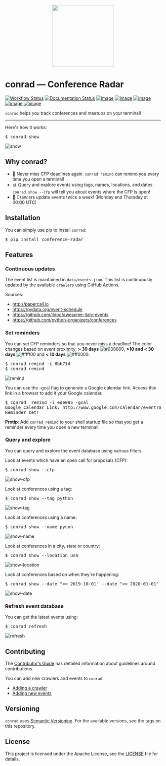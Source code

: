 <p align="center">
   <img src="https://raw.githubusercontent.com/vinayak-mehta/conrad/master/docs/_static/mozilla-satellite-antenna.png" width="200">
</p>

# conrad — Conference Radar

[![Workflow Status](https://github.com/vinayak-mehta/conrad/workflows/Get%20events/badge.svg)](https://github.com/vinayak-mehta/conrad/actions) [![Documentation Status](https://readthedocs.org/projects/conference-radar/badge/?version=latest)](https://conference-radar.readthedocs.io/en/latest/) [![image](https://img.shields.io/pypi/v/conference-radar.svg)](https://pypi.org/project/conference-radar/) [![image](https://img.shields.io/pypi/pyversions/conference-radar.svg)](https://pypi.org/project/conference-radar/) [![image](https://img.shields.io/badge/code%20style-black-000000.svg)](https://github.com/ambv/black) [![image](https://img.shields.io/badge/continous%20quality-deepsource-lightgrey)](https://deepsource.io/gh/vinayak-mehta/conrad/?ref=repository-badge) [![image](https://repl.it/badge/github/vinayak-mehta/conrad)](https://repl.it/github/vinayak-mehta/conrad)

`conrad` helps you track conferences and meetups on your terminal!

---

Here's how it works:

<pre>
$ conrad show
</pre>

![show](https://raw.githubusercontent.com/vinayak-mehta/conrad/master/docs/_static/show.png)

## Why conrad?

- 📅 Never miss CFP deadlines again. `conrad remind` can remind you every time you open a terminal!
- 📊 Query and explore events using tags, names, locations, and dates. `conrad show --cfp` will tell you about events where the CFP is open!
- 🤖 Crawlers update events twice a week! (Monday and Thursday at 00:00 UTC)

## Installation

You can simply use pip to install `conrad`:

<pre>
$ pip install conference-radar
</pre>

## Features

### Continuous updates

The event list is maintained in `data/events.json`. This list is continuously updated by the available `crawlers` using GitHub Actions.

Sources:

- http://papercall.io
- https://pydata.org/event-schedule
- https://github.com/ildoc/awesome-italy-events
- https://github.com/python-organizers/conferences

### Set reminders

You can set CFP reminders so that you never miss a deadline! The color changes based on event proximity; **> 30 days** ![#008000](https://placehold.it/15/008000/000000?text=+), **>10 and < 30 days** ![#ffff00](https://placehold.it/15/ffff00/000000?text=+) and **< 10 days** ![#ff0000](https://placehold.it/15/ff0000/000000?text=+).

<pre>
$ conrad remind -i 6bb714
$ conrad remind
</pre>

![remind](https://raw.githubusercontent.com/vinayak-mehta/conrad/master/docs/_static/remind.png)

You can use the -gcal flag to generate a Google calendar link. Access this link in a browser to add it your Google calendar.

<pre>
$ conrad  remind -i ede095 -gcal
Google Calendar Link: http://www.google.com/calendar/event?action=TEMPLATE&dates=20200706%2F20200712&text=SciPy
Reminder set!
</pre>

**Protip**: Add `conrad remind` to your shell startup file so that you get a reminder every time you open a new terminal!

### Query and explore

You can query and explore the event database using various filters.

Look at events which have an open call for proposals (CFP):

<pre>
$ conrad show --cfp
</pre>

![show-cfp](https://raw.githubusercontent.com/vinayak-mehta/conrad/master/docs/_static/show-cfp.png)

Look at conferences using a tag:

<pre>
$ conrad show --tag python
</pre>

![show-tag](https://raw.githubusercontent.com/vinayak-mehta/conrad/master/docs/_static/show-tag.png)

Look at conferences using a name:

<pre>
$ conrad show --name pycon
</pre>

![show-name](https://raw.githubusercontent.com/vinayak-mehta/conrad/master/docs/_static/show-name.png)

Look at conferences in a city, state or country:

<pre>
$ conrad show --location usa
</pre>

![show-location](https://raw.githubusercontent.com/vinayak-mehta/conrad/master/docs/_static/show-location.png)

Look at conferences based on when they're happening:

<pre>
$ conrad show --date ">= 2019-10-01" --date "<= 2020-01-01"
</pre>

![show-date](https://raw.githubusercontent.com/vinayak-mehta/conrad/master/docs/_static/show-date.png)

### Refresh event database

You can get the latest events using:

<pre>
$ conrad refresh
</pre>

![refresh](https://raw.githubusercontent.com/vinayak-mehta/conrad/master/docs/_static/refresh.png)

## Contributing

The [Contributor's Guide](https://github.com/vinayak-mehta/conrad/blob/master/CONTRIBUTING.md) has detailed information about guidelines around contributions.

You can add new crawlers and events to `conrad`:

- [Adding a crawler](https://conference-radar.readthedocs.io/en/latest/dev/adding-crawlers.html)
- [Adding new events](https://conference-radar.readthedocs.io/en/latest/dev/adding-events.html)

## Versioning

`conrad` uses [Semantic Versioning](https://semver.org/). For the available versions, see the tags on this repository.

## License

This project is licensed under the Apache License, see the [LICENSE](https://github.com/vinayak-mehta/conrad/blob/master/LICENSE) file for details.

